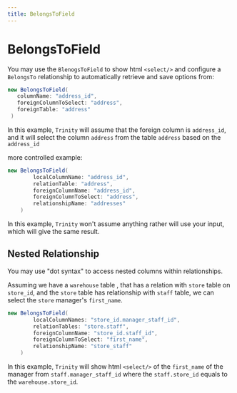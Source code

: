 ```yaml
---
title: BelongsToField
---
```

# BelongsToField

You may use the `BlenogsToField` to show html `<select/>` and configure a `BelongsTo` relationship to automatically retrieve and save options from:

```csharp
new BelongsToField(
   columnName: "address_id", 
   foreignColumnToSelect: "address", 
   foreignTable: "address"
 )
```

In this example, `Trinity` will assume that the foreign column is `address_id`, and it will select the column `address` from the table `address` based on the `address_id`

more controlled example:

```csharp
new BelongsToField(
        localColumnName: "address_id",
        relationTable: "address",
        foreignColumnName: "address_id",
        foreignColumnToSelect: "address",
        relationshipName: "addresses"
    )
```

In this example, `Trinity` won't assume anything rather will use your input, which will give the same result.

## Nested Relationship

You may use "dot syntax" to access nested columns within relationships.

Assuming we have a `warehouse` table , that has a relation with `store` table on `store_id`, and the `store` table has relationship with `staff` table,  we can select the `store` manager's `first_name`.

```csharp
new BelongsToField(
        localColumnNames: "store_id.manager_staff_id",
        relationTables: "store.staff",
        foreignColumnName: "store_id.staff_id",
        foreignColumnToSelect: "first_name",
        relationshipName: "store_staff"
    )
```

In this example, `Trinity` will show html `<select/>` of the `first_name` of the manager from `staff.manager_staff_id` where the `staff.store_id` equals to the `warehouse.store_id`.